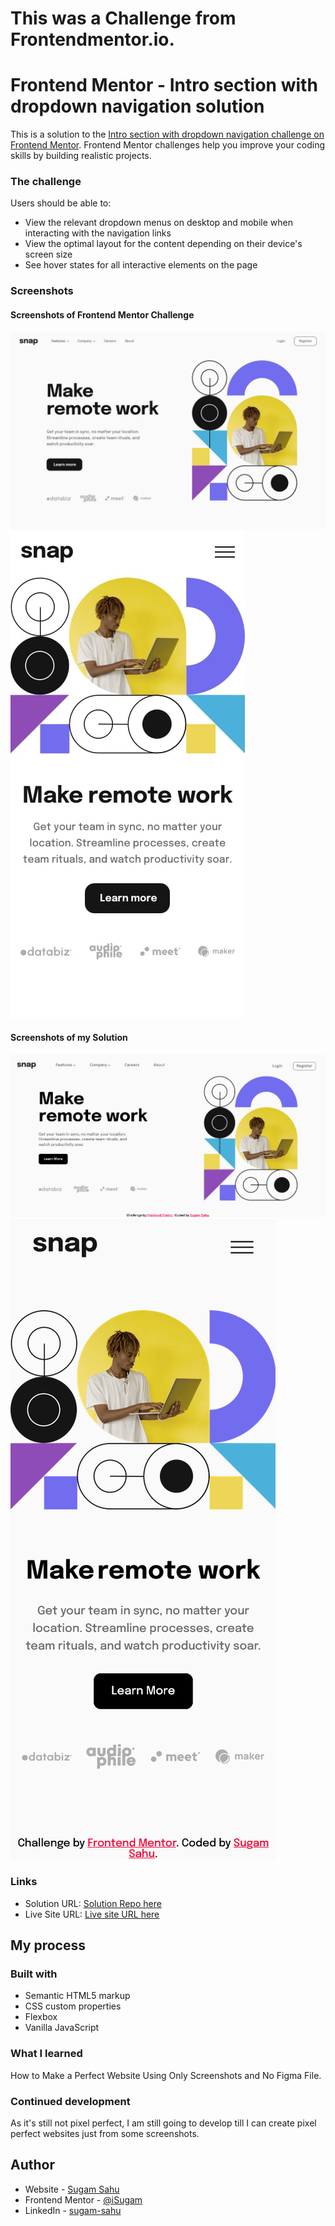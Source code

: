 # This was a Challenge from Frontendmentor.io.
# Frontend Mentor - Intro section with dropdown navigation solution

This is a solution to the [Intro section with dropdown navigation challenge on Frontend Mentor](https://www.frontendmentor.io/challenges/intro-section-with-dropdown-navigation-ryaPetHE5). Frontend Mentor challenges help you improve your coding skills by building realistic projects.

### The challenge

Users should be able to:

- View the relevant dropdown menus on desktop and mobile when interacting with the navigation links
- View the optimal layout for the content depending on their device's screen size
- See hover states for all interactive elements on the page

### Screenshots

#### Screenshots of Frontend Mentor Challenge
![](design/desktop-design.jpg)
![](design/mobile-design.jpg)

#### Screenshots of my Solution
![](images/solution-ss/solution-desktop.png)
![](images/solution-ss/solution-mobile.png)

### Links

- Solution URL: [Solution Repo here](https://github.com/iSugam/challenge-frontend-mentor)
- Live Site URL: [Live site URL here](https://isugam.github.io/challenge-frontend-mentor/)

## My process

### Built with

- Semantic HTML5 markup
- CSS custom properties
- Flexbox
- Vanilla JavaScript

### What I learned
How to Make a Perfect Website Using Only Screenshots and No Figma File.

### Continued development

As it's still not pixel perfect, I am still going to develop till I can create pixel perfect websites just from some screenshots.

## Author

- Website - [Sugam Sahu](https://www.sugamsahu.com)
- Frontend Mentor - [@iSugam](https://www.frontendmentor.io/profile/iSugam)
- LinkedIn - [sugam-sahu](https://www.linkedin.com/in/sugam-sahu/)
